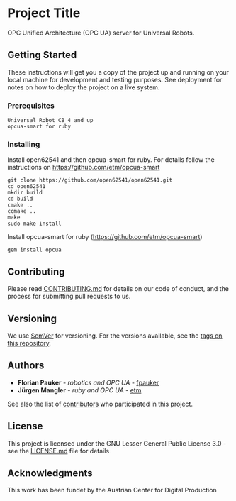 # Project Title

OPC Unified Architecture (OPC UA) server for Universal Robots.

## Getting Started

These instructions will get you a copy of the project up and running on your local machine for development and testing purposes. See deployment for notes on how to deploy the project on a live system.

### Prerequisites


```
Universal Robot CB 4 and up
opcua-smart for ruby
```

### Installing

Install open62541 and then opcua-smart for ruby. For details follow the instructions on https://github.com/etm/opcua-smart 
```
git clone https://github.com/open62541/open62541.git
cd open62541
mkdir build
cd build
cmake ..
ccmake ..
make
sudo make install

```

Install opcua-smart for ruby (https://github.com/etm/opcua-smart)
```
gem install opcua
```

## Contributing

Please read [CONTRIBUTING.md](https://gist.github.com/PurpleBooth/b24679402957c63ec426) for details on our code of conduct, and the process for submitting pull requests to us.

## Versioning

We use [SemVer](http://semver.org/) for versioning. For the versions available, see the [tags on this repository](https://github.com/your/project/tags). 

## Authors

* **Florian Pauker** - *robotics and OPC UA* - [fpauker](https://github.com/fpauker)
* **Jürgen Mangler** - *ruby and OPC UA* - [etm](https://github.com/etm)

See also the list of [contributors](https://github.com/your/project/contributors) who participated in this project.

## License

This project is licensed under the GNU Lesser General Public License 3.0 - see the [LICENSE.md](LICENSE.md) file for details

## Acknowledgments

This work has been fundet by the Austrian Center for Digital Production
